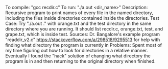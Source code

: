 To compile:
	"gcc recdir.c"
To run:
	"./a.out <dir_name>"
Description:
	Recursive program to print names of every file in the named directory, including the files inside directories contained inside the directories.
Test Case:
	Try "./a.out ." with orange.txt and the test directory in the same directory where you are running. It should list recdir.c, orange.txt, test, and grape.txt, which is inside test.
Sources:
	Dr. Bangalore's example program "readdir_v2.c"
	https://stackoverflow.com/a/298518/9295513 for help with finding what directory the program is currently in
Problems:
	Spent most of my time figuring out how to look for directories in a relative manner. Eventually I found the "hack" solution of changing what directory the program is in and then returning to the original directory when finished.

